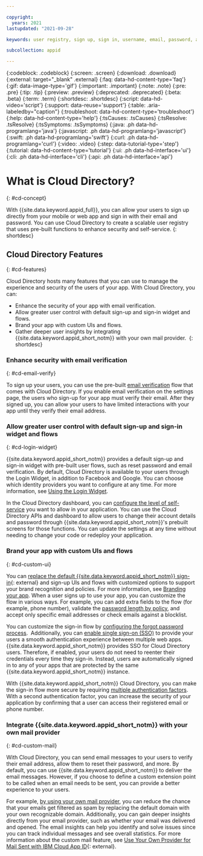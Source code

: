 ```yaml
---

copyright:
  years: 2021
lastupdated: "2021-09-28"

keywords: user registry, sign up, sign in, username, email, password, account settings, reset password, email sender, email verification, app security

subcollection: appid

---
```


{:codeblock: .codeblock}
{:screen: .screen}
{:download: .download}
{:external: target="_blank" .external}
{:faq: data-hd-content-type='faq'}
{:gif: data-image-type='gif'}
{:important: .important}
{:note: .note}
{:pre: .pre}
{:tip: .tip}
{:preview: .preview}
{:deprecated: .deprecated}
{:beta: .beta}
{:term: .term}
{:shortdesc: .shortdesc}
{:script: data-hd-video='script'}
{:support: data-reuse='support'}
{:table: .aria-labeledby="caption"}
{:troubleshoot: data-hd-content-type='troubleshoot'}
{:help: data-hd-content-type='help'}
{:tsCauses: .tsCauses}
{:tsResolve: .tsResolve}
{:tsSymptoms: .tsSymptoms}
{:java: .ph data-hd-programlang='java'}
{:javascript: .ph data-hd-programlang='javascript'}
{:swift: .ph data-hd-programlang='swift'}
{:curl: .ph data-hd-programlang='curl'}
{:video: .video}
{:step: data-tutorial-type='step'}
{:tutorial: data-hd-content-type='tutorial'}
{:ui: .ph data-hd-interface='ui'}
{:cli: .ph data-hd-interface='cli'}
{:api: .ph data-hd-interface='api'}

# What is Cloud Directory?
{: #cd-concept}

With {{site.data.keyword.appid_full}}, you can allow your users to sign up directly from your mobile or web app and sign in with their email and password. You can use Cloud Directory to create a scalable user registry that uses pre-built functions to enhance security and self-service. 
{: shortdesc}

## Cloud Directory Features
{: #cd-features}

Cloud Directory hosts many features that you can use to manage the experience and security of the users of your app. With Cloud Directory, you can:
* Enhance the security of your app with email verification.
* Allow greater user control with default sign-up and sign-in widget and flows.
* Brand your app with custom UIs and flows.
* Gather deeper user insights by integrating {{site.data.keyword.appid_short_notm}} with your own mail provider. 
{: shortdesc}

### Enhance security with email verification
{: #cd-email-verify}

To sign up your users, you can use the pre-built [email verification](/docs/appid?topic=appid-cd-types) flow that comes with Cloud Directory. If you enable email verification on the settings page, the users who sign-up for your app must verify their email. After they signed up, you can allow your users to have limited interactions with your app until they verify their email address.

### Allow greater user control with default sign-up and sign-in widget and flows
{: #cd-login-widget}

{{site.data.keyword.appid_short_notm}} provides a default sign-up and sign-in widget with pre-built user flows, such as reset password and email verification. By default, Cloud Directory is available to your users through the Login Widget, in addition to Facebook and Google. You can choose which identity providers you want to configure at any time. For more information, see [Using the Login Widget](/docs/appid?topic=appid-login-widget). 

In the Cloud Directory dashboard, you can [configure the level of self-service](/docs/appid?topic=appid-cd-users) you want to allow in your application. You can use the Cloud Directory APIs and dashboard to allow users to change their account details and password through {{site.data.keyword.appid_short_notm}}'s prebuilt screens for those functions. You can update the settings at any time without needing to change your code or redeploy your application. 

### Brand your app with custom UIs and flows
{: #cd-custom-ui}

You can [replace the default {{site.data.keyword.appid_short_notm}} sign-in](https://www.ibm.com/blogs/cloud-archive/2018/06/custom-login-page-app-id-integration/){: external} and sign-up UIs and flows with customized options to support your brand recognition and policies. For more information, see [Branding your app](/docs/appid?topic=appid-branded). When a user signs up to use your app, you can customize the flow in various ways. For example, you can add extra fields to the flow (for example, phone number), validate the [password length by policy](/docs/appid?topic=appid-cd-strength), and accept only specific email addresses or check emails against a blocklist. 

You can customize the sign-in flow by [configuring the forgot password process](/docs/appid?topic=appid-cd-strength).  Additionally, you can [enable single sign-on (SSO)](/docs/appid?topic=appid-cd-sso) to provide your users a smooth authentication experience between multiple web apps. {{site.data.keyword.appid_short_notm}} provides SSO for Cloud Directory users. Therefore, if enabled, your users do not need to reenter their credentials every time they sign-in. Instead, users are automatically signed in to any of your apps that are protected by the same {{site.data.keyword.appid_short_notm}} instance. 

With {{site.data.keyword.appid_short_notm}} Cloud Directory, you can make the sign-in flow more secure by requiring [multiple authentication factors](/docs/appid?topic=appid-cd-mfa). With a second authentication factor, you can increase the security of your application by confirming that a user can access their registered email or phone number.

### Integrate {{site.data.keyword.appid_short_notm}} with your own mail provider
{: #cd-custom-mail}

With Cloud Directory, you can send email messages to your users to verify their email address, allow them to reset their password, and more. By default, you can use {{site.data.keyword.appid_short_notm}} to deliver the email messages. However, if you choose to define a custom extension point to be called when an email needs to be sent, you can provide a better experience to your users. 

For example, [by using your own mail provider](/docs/appid?topic=appid-cd-types), you can reduce the chance that your emails get filtered as spam by replacing the default domain with your own recognizable domain. Additionally, you can gain deeper insights directly from your email provider, such as whether your email was delivered and opened. The email insights can help you identify and solve issues since you can track individual messages and see overall statistics. For more information about the custom mail feature, see [Use Your Own Provider for Mail Sent with IBM Cloud App ID](https://www.ibm.com/blogs/cloud-archive/2018/10/use-ibm-cloud-app-id-and-your-email-provider-to-brand-mails-sent-to-app-users/){: external}.  

